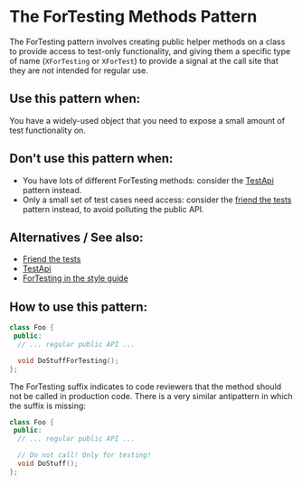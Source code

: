 # The ForTesting Methods Pattern

The ForTesting pattern involves creating public helper methods on a class to
provide access to test-only functionality, and giving them a specific type of
name (`XForTesting` or `XForTest`) to provide a signal at the call site that they
are not intended for regular use.

## Use this pattern when:

You have a widely-used object that you need to expose a small amount of test
functionality on.

## Don't use this pattern when:

* You have lots of different ForTesting methods: consider the [TestApi] pattern
  instead.
* Only a small set of test cases need access: consider the [friend the tests]
  pattern instead, to avoid polluting the public API.

## Alternatives / See also:

* [Friend the tests]
* [TestApi]
* [ForTesting in the style guide](../../styleguide/c++/c++.md)

## How to use this pattern:

```cpp
class Foo {
 public:
  // ... regular public API ...

  void DoStuffForTesting();
};
```

The ForTesting suffix indicates to code reviewers that the method should not be
called in production code. There is a very similar antipattern in which the
suffix is missing:

```cpp
class Foo {
 public:
  // ... regular public API ...

  // Do not call! Only for testing!
  void DoStuff();
};
```

[testapi]: testapi.md
[friend the tests]: friend-the-tests.md
